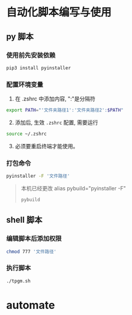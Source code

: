# 自动化脚本编写与使用

## py 脚本

### 使用前先安装依赖

```bash
pip3 install pyinstaller
```

### 配置环境变量

1. 在 .zshrc 中添加内容, ":"是分隔符

```bash
export PATH="'文件夹路径1':'文件夹路径2':$PATH"
```

2. 添加后, 生效 `.zshrc` 配置, 需要运行

```bash
source ~/.zshrc
```

3. 必须要重启终端才能使用。

### 打包命令

```bash
pyinstaller -F '文件路径'
```

> 本机已经更改 alias pybuild="pyinstaller -F"
>
> ```bash
> pybuild
> ```

## shell 脚本

### 编辑脚本后添加权限

```bash
chmod 777 '文件路径'
```

### 执行脚本

```bash
./tpgm.sh
```
# automate
